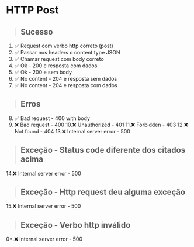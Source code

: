 # HTTP Post

> ## Sucesso
1. ✅ Request com verbo http correto (post)
2. ✅ Passar nos headers o content type JSON
3. ✅ Chamar request com body correto
4. ✅ Ok - 200 e resposta com dados
5. ✅ Ok - 200 e sem body
6. ✅ No content - 204 e resposta sem dados
7. ✅ No content - 204 e resposta com dados

> ## Erros
8. ✅ Bad request - 400 with body
9. ❌ Bad request - 400
10.❌ Unauthorized - 401
11.❌ Forbidden - 403
12.❌ Not found - 404
13.❌ Internal server error - 500

> ## Exceção - Status code diferente dos citados acima
14.❌ Internal server error - 500

> ## Exceção - Http request deu alguma exceção
15.❌ Internal server error - 500

> ## Exceção - Verbo http inválido
0*.❌ Internal server error - 500